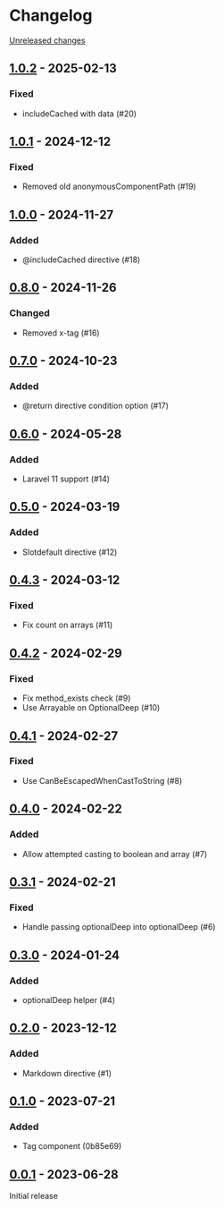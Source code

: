 # Changelog 

[Unreleased changes](https://github.com/rapidez/blade-directives/compare/1.0.2...master)
## [1.0.2](https://github.com/rapidez/blade-directives/releases/tag/1.0.2) - 2025-02-13

### Fixed

- includeCached with data (#20)

## [1.0.1](https://github.com/rapidez/blade-directives/releases/tag/1.0.1) - 2024-12-12

### Fixed

- Removed old anonymousComponentPath (#19)

## [1.0.0](https://github.com/rapidez/blade-directives/releases/tag/1.0.0) - 2024-11-27

### Added

- @includeCached directive (#18)

## [0.8.0](https://github.com/rapidez/blade-directives/releases/tag/0.8.0) - 2024-11-26

### Changed

- Removed x-tag (#16)

## [0.7.0](https://github.com/rapidez/blade-directives/releases/tag/0.7.0) - 2024-10-23

### Added

- @return directive condition option (#17)

## [0.6.0](https://github.com/rapidez/blade-directives/releases/tag/0.6.0) - 2024-05-28

### Added

- Laravel 11 support (#14)

## [0.5.0](https://github.com/rapidez/blade-directives/releases/tag/0.5.0) - 2024-03-19

### Added

- Slotdefault directive (#12)

## [0.4.3](https://github.com/rapidez/blade-directives/releases/tag/0.4.3) - 2024-03-12

### Fixed

- Fix count on arrays (#11)

## [0.4.2](https://github.com/rapidez/blade-directives/releases/tag/0.4.2) - 2024-02-29

### Fixed

- Fix method_exists check (#9)
- Use Arrayable on OptionalDeep (#10)

## [0.4.1](https://github.com/rapidez/blade-directives/releases/tag/0.4.1) - 2024-02-27

### Fixed

- Use CanBeEscapedWhenCastToString (#8)

## [0.4.0](https://github.com/rapidez/blade-directives/releases/tag/0.4.0) - 2024-02-22

### Added

- Allow attempted casting to boolean and array (#7)

## [0.3.1](https://github.com/rapidez/blade-directives/releases/tag/0.3.1) - 2024-02-21

### Fixed

- Handle passing optionalDeep into optionalDeep (#6)

## [0.3.0](https://github.com/rapidez/blade-directives/releases/tag/0.3.0) - 2024-01-24

### Added

- optionalDeep helper (#4)

## [0.2.0](https://github.com/rapidez/blade-directives/releases/tag/0.2.0) - 2023-12-12

### Added

- Markdown directive (#1)

## [0.1.0](https://github.com/rapidez/blade-directives/releases/tag/0.1.0) - 2023-07-21

### Added

- Tag component (0b85e69)

## [0.0.1](https://github.com/rapidez/blade-directives/releases/tag/0.0.1) - 2023-06-28

Initial release

